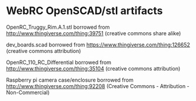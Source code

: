 WebRC OpenSCAD/stl artifacts
=====

OpenRC_Truggy_Rim.A.1.stl borrowed from http://www.thingiverse.com/thing:39751
(creative commons share alike)

dev_boards.scad borrowed from https://www.thingiverse.com/thing:126652
(creative commons attribution)

OpenRC_110_RC_Differential borrowed from http://www.thingiverse.com/thing:35104
(creative commons attribution)

Raspberry pi camera case/enclosure borrowed from http://www.thingiverse.com/thing:92208
(Creative Commons - Attribution - Non-Commercial)